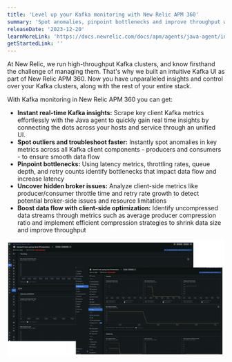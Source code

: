 ```yaml
---
title: 'Level up your Kafka monitoring with New Relic APM 360'
summary: 'Spot anomalies, pinpoint bottlenecks and improve throughput with daily insights into your Kafka clusters'
releaseDate: '2023-12-20'
learnMoreLink: 'https://docs.newrelic.com/docs/apm/agents/java-agent/instrumentation/java-agent-instrument-kafka-message-queues/'
getStartedLink: ''
---
```


At New Relic, we run high-throughput Kafka clusters, and know firsthand the challenge of managing them. That's why we built an intuitive Kafka UI as part of New Relic APM 360. Now you have unparalleled insights and control over your Kafka clusters, along with the rest of your entire stack.

 With Kafka monitoring in New Relic APM 360 you can get:

* **Instant real-time Kafka insights:** Scrape key client Kafka metrics effortlessly with the Java agent to quickly gain real time insights by connecting the dots across your hosts and service through an unified UI.
* **Spot outliers and troubleshoot faster:**  Instantly spot anomalies in key metrics across all Kafka client components - producers and consumers - to ensure smooth data flow
* **Pinpoint bottlenecks:** Using latency metrics, throttling rates, queue depth, and retry counts identify bottlenecks that impact data flow and increase latency
* **Uncover hidden broker issues:** Analyze client-side metrics like producer/consumer throttle time and retry rate growth to detect potential broker-side issues and resource limitations
* **Boost data flow with client-side optimization:** Identify uncompressed data streams through metrics such as average producer compression ratio and implement efficient compression strategies to shrink data size and improve throughput


![Kafka UI](./images/apm_kafka.webp "A screenshot that shows the new APM Kafka UI")


